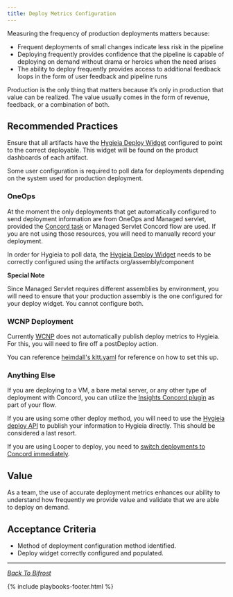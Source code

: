 ```yaml
---
title: Deploy Metrics Configuration
---
```


Measuring the frequency of production deployments matters because:

- Frequent deployments of small changes indicate less risk in the pipeline
- Deploying frequently provides confidence that the pipeline is capable of
  deploying on demand without drama or heroics when the need arises
- The ability to deploy frequently provides access to additional feedback loops
  in the form of user feedback and pipeline runs

Production is the only thing that matters because it’s only in production that
value can be realized. The value usually comes in the form of revenue, feedback, or a combination of both.

## Recommended Practices

Ensure that all artifacts have the [Hygieia Deploy Widget](http://insights.walmart.com/docs/hygieia/widgets/deploy-widget.html) configured to point to
the correct deployable. This widget will be found on the product dashboards of each
artifact.

Some user configuration is required to poll data for deployments depending on
the system used for production deployment.

### OneOps

At the moment the only deployments that get automatically configured to send
deployment information are from OneOps and Managed servlet, provided the [Concord
task](https://strati.walmart.com/products/concord/plugins/oneops.html#oneops-task)
or Managed Servlet Concord flow are used. If you are not using those resources,
you will need to manually record your deployment.

In order for Hygieia to poll data, the [Hygieia Deploy
Widget](http://insights.walmart.com/docs/hygieia/widgets/deploy-widget.html#oneops-configure-widget)
needs to be correctly configured using the artifacts org/assembly/component

**Special Note**

Since Managed Servlet requires different assemblies by environment, you will
need to ensure that your production assembly is the one configured for your
deploy widget. You cannot configure both.

### WCNP Deployment

Currently [WCNP](https://wcnp.walmart.com/docs/kitt/intro.html) does not
automatically publish deploy metrics to Hygieia. For this, you will need to fire
off a postDeploy action.

You can reference [heimdall's kitt.yaml](https://gecgithub01.walmart.com/strati/heimdall/blob/master/kitt.yml)
for reference on how to set this up.

### Anything Else

If you are deploying to a VM, a bare metal server, or any other type of
deployment with Concord, you can utilize the [Insights Concord
plugin](https://strati.walmart.com/products/concord/plugins/insights.html#examples)
as part of your flow.

If you are using some other deploy method, you will need to use the [Hygieia
deploy API](http://insights.walmart.com/docs/hygieia/widgets/deploy-widget.html#api) to
publish your information to Hygieia directly. This should be considered a last resort.

If you are using Looper to deploy, you need to [switch deployments to Concord
immediately](https://strati.walmart.com/blog/2019-05-21-oneops-deployment-looper.html).

## Value

As a team, the use of accurate deployment metrics enhances our ability to understand how
frequently we provide value and validate that we are able to deploy on demand.

## Acceptance Criteria

- Method of deployment configuration method identified.
- Deploy widget correctly configured and populated.

---

_[Back To Bifrost](../index.html)_

{% include playbooks-footer.html %}
